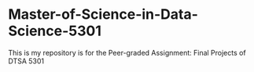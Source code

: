 # Master-of-Science-in-Data-Science-5301
This is my repository is for the Peer-graded Assignment: Final Projects of DTSA 5301
